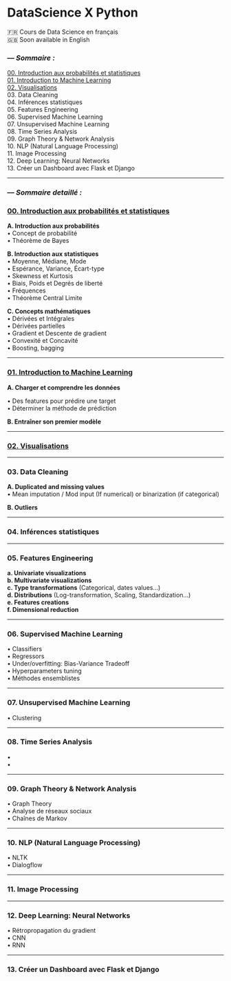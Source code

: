 # DataScience X Python

🇫🇷 Cours de Data Science en français  
🇬🇧 Soon available in English

### –– _Sommaire :_

[00. Introduction aux probabilités et statistiques](00.%20Introduction%20aux%20probabilités%20et%20statistiques.ipynb)  
[01. Introduction to Machine Learning](01.%20Introduction%20au%20Machine%20Learning.ipynb)  
[02. Visualisations](02.%20Visualisations.ipynb)  
03. Data Cleaning  
04. Inférences statistiques  
05. Features Engineering  
06. Supervised Machine Learning  
07. Unsupervised Machine Learning  
08. Time Series Analysis  
09. Graph Theory & Network Analysis  
10. NLP (Natural Language Processing)  
11. Image Processing  
12. Deep Learning: Neural Networks  
13. Créer un Dashboard avec Flask et Django  

---

### –– _Sommaire detaillé :_

### [00. Introduction aux probabilités et statistiques](00.%20Introduction%20aux%20probabilités%20et%20statistiques.ipynb)  

**A. Introduction aux probabilités**  
• Concept de probabilité  
• Théorème de Bayes

**B. Introduction aux statistiques**  
• Moyenne, Médiane, Mode  
• Espérance, Variance, Écart-type  
• Skewness et Kurtosis  
• Biais, Poids et Degrés de liberté  
• Fréquences  
• Théorème Central Limite  

**C. Concepts mathématiques**  
• Dérivées et Intégrales  
• Dérivées partielles    
• Gradient et Descente de gradient  
• Convexité et Concavité  
• Boosting, bagging

---

### [01. Introduction to Machine Learning](01.%20Introduction%20au%20Machine%20Learning.ipynb)  

**A. Charger et comprendre les données**

• Des features pour prédire une target  
• Déterminer la méthode de prédiction

**B. Entraîner son premier modèle**

---

### [02. Visualisations](02.%20Visualisations.ipynb)  

---

### 03. Data Cleaning  
**A. Duplicated and missing values**  
• Mean imputation / Mod input (If numerical) or binarization (if categorical)

**B. Outliers**  

---

### 04. Inférences statistiques

---

### 05. Features Engineering
**a. Univariate visualizations**  
**b. Multivariate visualizations**  
**c. Type transformations** (Categorical, dates values...)  
**d. Distributions** (Log-transformation, Scaling, Standardization...)  
**e. Features creations**  
**f. Dimensional reduction**

---

### 06. Supervised Machine Learning  
• Classifiers  
• Regressors  
• Under/overfitting: Bias-Variance Tradeoff  
• Hyperparameters tuning  
• Méthodes ensemblistes  

---

### 07. Unsupervised Machine Learning
• Clustering   

---

### 08. Time Series Analysis
•  
•  

---

### 09. Graph Theory & Network Analysis  
• Graph Theory  
• Analyse de réseaux sociaux  
• Chaînes de Markov

---

### 10. NLP (Natural Language Processing)
• NLTK  
• Dialogflow

---

### 11. Image Processing 

---

### 12. Deep Learning: Neural Networks
• Rétropropagation du gradient  
• CNN  
• RNN  

---

### 13. Créer un Dashboard avec Flask et Django